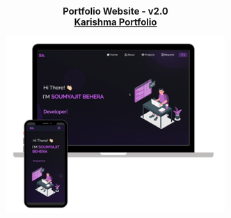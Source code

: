 <h2 align="center">
  Portfolio Website - v2.0<br/>
  <a href="https://eloquent-gumdrop-41e787.netlify.app/" target="_blank">Karishma Portfolio</a>
</h2>
<div align="center">
  <img alt="Demo" src="./Images/readme-img1.png" />
</div>

<br/>


